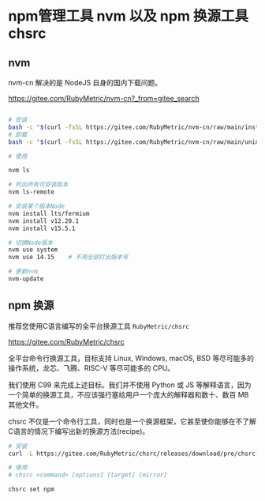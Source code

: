 
# npm管理工具 nvm 以及 npm 换源工具 chsrc

## nvm

nvm-cn 解决的是 NodeJS 自身的国内下载问题。

https://gitee.com/RubyMetric/nvm-cn?_from=gitee_search

```bash

# 安装
bash -c "$(curl -fsSL https://gitee.com/RubyMetric/nvm-cn/raw/main/install.sh)"
# 卸载
bash -c "$(curl -fsSL https://gitee.com/RubyMetric/nvm-cn/raw/main/uninstall.sh)"

# 使用

nvm ls

# 列出所有可安装版本
nvm ls-remote

# 安装某个版本Node
nvm install lts/fermium
nvm install v12.20.1
nvm install v15.5.1

# 切换Node版本
nvm use system
nvm use 14.15    # 不用全部打出版本号

# 更新nvm
nvm-update
```

## npm 换源

推荐您使用C语言编写的全平台换源工具 `RubyMetric/chsrc`

https://gitee.com/RubyMetric/chsrc


全平台命令行换源工具，目标支持 Linux, Windows, macOS, BSD 等尽可能多的操作系统，龙芯、飞腾、RISC-V 等尽可能多的 CPU。

我们使用 C99 来完成上述目标。我们并不使用 Python 或 JS 等解释语言，因为一个简单的换源工具，不应该强行塞给用户一个庞大的解释器和数十、数百 MB 其他文件。

chsrc 不仅是一个命令行工具，同时也是一个换源框架，它甚至使你能够在不了解C语言的情况下编写出新的换源方法(recipe)。


```bash
# 安装
curl -L https://gitee.com/RubyMetric/chsrc/releases/download/pre/chsrc-x64-linux -o chsrc; chmod +x ./chsrc

# 使用
# chsrc <command> [options] [target] [mirror]

chsrc set npm
```